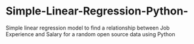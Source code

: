 # Simple-Linear-Regression-Python-
Simple linear regression model to find a relationship between Job Experience and Salary for a random open source data using Python
